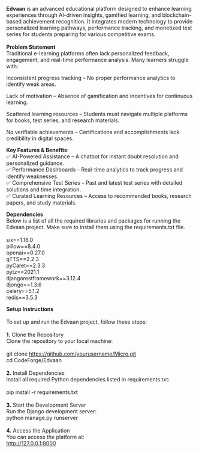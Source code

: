 **Edvaan** is an advanced educational platform designed to enhance learning experiences through AI-driven insights, gamified learning, and blockchain-based achievement recognition. It integrates modern technology to provide personalized learning pathways, performance tracking, and monetized test series for students preparing for various competitive exams.
<br><br>
**Problem Statement**<br>
Traditional e-learning platforms often lack personalized feedback, engagement, and real-time performance analysis. Many learners struggle with:

Inconsistent progress tracking – No proper performance analytics to identify weak areas.

Lack of motivation – Absence of gamification and incentives for continuous learning.

Scattered learning resources – Students must navigate multiple platforms for books, test series, and research materials.

No verifiable achievements – Certifications and accomplishments lack credibility in digital spaces.

**Key Features & Benefits**:<br>
✅ AI-Powered Assistance – A chatbot for instant doubt resolution and personalized guidance.<br>
✅ Performance Dashboards – Real-time analytics to track progress and identify weaknesses.<br>
✅ Comprehensive Test Series – Past and latest test series with detailed solutions and time integration.<br>
✅ Curated Learning Resources – Access to recommended books, research papers, and study materials.<br>

**Dependencies**<br>
Below is a list of all the required libraries and packages for running the Edvaan project. Make sure to install them using the requirements.txt file.<br>
<br>
six==1.16.0<br>
pillow==8.4.0<br>
openai==0.27.0<br>
gTTS==2.2.3<br>
pyCaret==2.3.3<br>
pytz==2021.1<br>
djangorestframework==3.12.4<br>
djongo==1.3.6<br>
celery==5.1.2<br>
redis==3.5.3<br>

**Setup Instructions**<br>
<br>
To set up and run the Edvaan project, follow these steps:<br>
<br>
**1.**
    Clone the Repository<br>
    Clone the repository to your local machine:<br>
    <br>
    git clone https://github.com/yourusername/Micro.git<br>
    cd CodeForge/Edvaan<br>
<br>
**2.**
    Install Dependencies<br>
    Install all required Python dependencies listed in requirements.txt:<br>
    <br>
    pip install -r requirements.txt<br>
<br>
**3.**
    Start the Development Server<br>
    Run the Django development server:<br>
    python manage.py runserver<br>
<br>
 **4.** 
    Access the Application<br>
    You can access the platform at:<br>
    http://127.0.0.1:8000<br>
<br>

